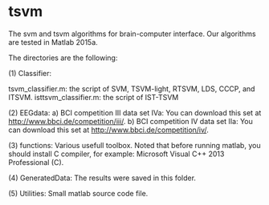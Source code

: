 # tsvm
The svm and tsvm algorithms for brain-computer interface. Our algorithms are tested in Matlab 2015a.

The directories are the following:

(1) Classifier:

tsvm_classifier.m: the script of SVM, TSVM-light, RTSVM, LDS, CCCP, and ITSVM.
isttsvm_classifier.m: the script of IST-TSVM 

(2) EEGdata:
a) BCI competition III data set IVa: You can download this set at http://www.bbci.de/competition/iii/.
b) BCI competition IV data set IIa: You can download this set at http://www.bbci.de/competition/iv/.

(3) functions:
Various usefull toolbox. Noted that before running matlab, you should install C compiler, for example: Microsoft Visual C++ 2013 Professional (C).

(4) GeneratedData:
The results were saved in this folder.

(5) Utilities:
Small matlab source code file.
